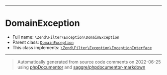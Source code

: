 ***

# DomainException





* Full name: `\Zend\Filter\Exception\DomainException`
* Parent class: [`DomainException`](../../../DomainException.md)
* This class implements:
[`\Zend\Filter\Exception\ExceptionInterface`](./ExceptionInterface.md)






***
> Automatically generated from source code comments on 2022-06-25 using [phpDocumentor](http://www.phpdoc.org/) and [saggre/phpdocumentor-markdown](https://github.com/Saggre/phpDocumentor-markdown)

